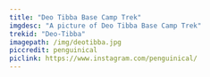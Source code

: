 ```yaml
---
title: "Deo Tibba Base Camp Trek"
imgdesc: "A picture of Deo Tibba Base Camp Trek"
trekid: "Deo-Tibba"
imagepath: /img/deotibba.jpg
piccredit: penguinical
piclink: https://www.instagram.com/penguinical/
---
```

